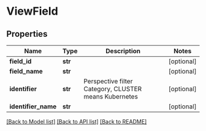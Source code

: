 # ViewField

## Properties
Name | Type | Description | Notes
------------ | ------------- | ------------- | -------------
**field_id** | **str** |  | [optional] 
**field_name** | **str** |  | [optional] 
**identifier** | **str** | Perspective filter Category, CLUSTER means Kubernetes | [optional] 
**identifier_name** | **str** |  | [optional] 

[[Back to Model list]](../README.md#documentation-for-models) [[Back to API list]](../README.md#documentation-for-api-endpoints) [[Back to README]](../README.md)

